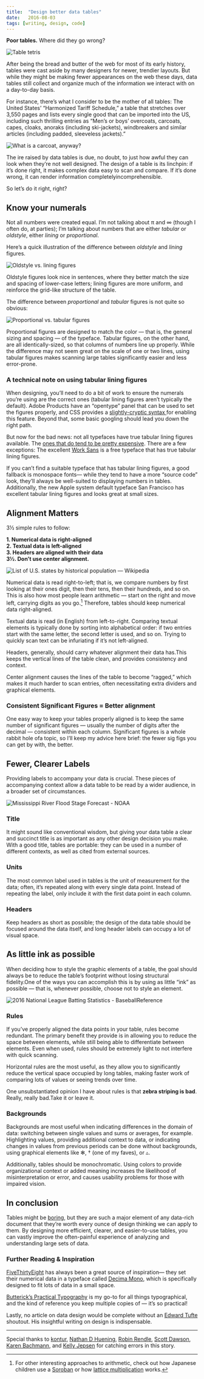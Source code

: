 ```yaml
---
title:  "Design better data tables"
date:   2016-08-03
tags: [writing, design, code]
---
```


**Poor tables.** Where did they go wrong?

![Table tetris](/images/tables-0.png)

After being the bread and butter of the web for most of its early history, tables were cast aside by many designers for newer, trendier layouts. But while they might be making fewer appearances on the web these days, data tables still collect and organize much of the information we interact with on a day-to-day basis.

For instance, there’s what I consider to be the mother of all tables: The United States’ “Harmonized Tariff Schedule,” a table that stretches over 3,550 pages and lists every single good that can be imported into the US, including such thrilling entries as “Men’s or boys’ overcoats, carcoats, capes, cloaks, anoraks (including ski-jackets), windbreakers and similar articles (including padded, sleeveless jackets).”

![What is a carcoat, anyway?](/images/tables-1.png)

The ire raised by data tables is due, no doubt, to just how awful they can look when they’re not well designed. The design of a table is its linchpin: if it’s done right, it makes complex data easy to scan and compare. If it’s done wrong, it can render information completelyincomprehensible.

So let’s do it right, right?

## Know your numerals

Not all numbers were created equal. I’m not talking about π and ∞ (though I often do, at parties); I’m talking about numbers that are either *tabular* or *oldstyle*, either *lining* or *proportional*.

Here’s a quick illustration of the difference between *oldstyle* and *lining* figures.

![Oldstyle vs. lining figures](/images/tables-2.png)

Oldstyle figures look nice in sentences, where they better match the size and spacing of lower-case letters; lining figures are more uniform, and reinforce the grid-like structure of the table.

The difference between *proportional* and *tabular* figures is not quite so obvious:

![Proportional vs. tabular figures](/images/tables-3.png)

Proportional figures are designed to match the color — that is, the general sizing and spacing — of the typeface. Tabular figures, on the other hand, are all identically-sized, so that columns of numbers line up properly. While the difference may not seem great on the scale of one or two lines, using tabular figures makes scanning large tables significantly easier and less error-prone.

### A technical note on using tabular lining figures

When designing, you’ll need to do a bit of work to ensure the numerals you’re using are the correct ones (tabular lining figures aren’t typically the default). Adobe Products have an “opentype” panel that can be used to set the figures properly, and CSS provides a [slightly-cryptic syntax ](https://css-tricks.com/almanac/properties/f/font-feature-settings/)for enabling this feature. Beyond that, some basic googling should lead you down the right path.

But now for the bad news: not all typefaces have true tabular lining figures available. The [ones that do tend to be pretty expensive](https://www.myfonts.com/fonts/fontfont/ff-meta/). There are a few exceptions: The excellent [Work Sans](https://fonts.google.com/specimen/Work+Sans) is a free typeface that has true tabular lining figures.

If you can’t find a suitable typeface that has tabular lining figures, a good fallback is monospace fonts— while they tend to have a more “source code” look, they’ll always be well-suited to displaying numbers in tables. Additionally, the new Apple system default typeface San Francisco has excellent tabular lining figures and looks great at small sizes.

## Alignment Matters

3½ simple rules to follow:

**1. Numerical data is right-aligned**  
**2. Textual data is left-aligned**  
**3. Headers are aligned with their data**  
**3½. Don’t use center alignment.**

![List of U.S. states by historical population — Wikipedia](/images/tables-4.png)

Numerical data is read right-to-left; that is, we compare numbers by first looking at their ones digit, then their tens, then their hundreds, and so on. This is also how most people learn arithmetic — start on the right and move left, carrying digits as you go.[^1] Therefore, tables should keep numerical data right-aligned.

Textual data is read (in English) from left-to-right. Comparing textual elements is typically done by sorting into alphabetical order: if two entries start with the same letter, the second letter is used, and so on. Trying to quickly scan text can be infuriating if it’s not left-aligned.

Headers, generally, should carry whatever alignment their data has.This keeps the vertical lines of the table clean, and provides consistency and context.

Center alignment causes the lines of the table to become “ragged,” which makes it much harder to scan entries, often necessitating extra dividers and graphical elements.

### Consistent Significant Figures = Better alignment

One easy way to keep your tables properly aligned is to keep the same number of significant figures — usually the number of digits after the decimal — consistent within each column. Significant figures is a whole rabbit hole ofa topic, so I’ll keep my advice here brief: the fewer sig figs you can get by with, the better.

## Fewer, Clearer Labels

Providing labels to accompany your data is crucial. These pieces of accompanying context allow a data table to be read by a wider audience, in a broader set of circumstances.

![Mississippi River Flood Stage Forecast - NOAA](/images/tables-5.png)

### Title

It might sound like conventional wisdom, but giving your data table a clear and succinct title is as important as any other design decision you make. With a good title, tables are portable: they can be used in a number of different contexts, as well as cited from external sources.

### Units

The most common label used in tables is the unit of measurement for the data; often, it’s repeated along with every single data point. Instead of repeating the label, only include it with the first data point in each column.

### Headers

Keep headers as short as possible; the design of the data table should be focused around the data itself, and long header labels can occupy a lot of visual space.

## As little ink as possible

When deciding how to style the graphic elements of a table, the goal should always be to reduce the table’s footprint without losing structural fidelity.One of the ways you can accomplish this is by using as little “ink” as possible — that is, whenever possible, choose not to style an element.

![2016 National League Batting Statistics - BaseballReference](/images/tables-6.png)

### Rules

If you’ve properly aligned the data points in your table, rules become redundant. The primary benefit they provide is in allowing you to reduce the space between elements, while still being able to differentiate between elements. Even when used, rules should be extremely light to not interfere with quick scanning.

Horizontal rules are the most useful, as they allow you to significantly reduce the vertical space occupied by long tables, making faster work of comparing lots of values or seeing trends over time.

One unsubstantiated opinion I have about rules is that **zebra striping is bad**. Really, really bad.Take it or leave it.

### Backgrounds

Backgrounds are most useful when indicating differences in the domain of data: switching between single values and sums or averages, for example. Highlighting values, providing additional context to data, or indicating changes in values from previous periods can be done without backgrounds, using graphical elements like ✻, † (one of my faves), or ▵.

Additionally, tables should be monochromatic. Using colors to provide organizational context or added meaning increases the likelihood of misinterpretation or error, and causes usability problems for those with impaired vision.

## In conclusion

Tables might be [boring](https://medium.com/mission-log/well-designed-interfaces-look-boring-568faa4559e0#.e6301amez), but they are such a major element of any data-rich document that they’re worth every ounce of design thinking we can apply to them. By designing more efficient, clearer, and easier-to-use tables, you can vastly improve the often-painful experience of analyzing and understanding large sets of data.

### Further Reading & Inspiration

[FiveThirtyEight](http://fivethirtyeight.com/features/the-rise-and-rise-of-nneka-ogwumike/) has always been a great source of inspiration— they set their numerical data in a typeface called [Decima Mono](https://www.myfonts.com/fonts/tipografiaramis/decima-mono/), which is specifically designed to fit lots of data in a small space.

[Butterick’s Practical Typography](http://practicaltypography.com/) is my go-to for all things typographical, and the kind of reference you keep multiple copies of — it’s so practical!

Lastly, no article on data design would be complete without an [Edward Tufte](http://www.edwardtufte.com/bboard/q-and-a-fetch-msg?msg_id=00041I) shoutout. His insightful writing on design is indispensable.

***

Special thanks to [kontur](https://medium.com/u/40a07ef54f77), [Nathan D Huening](https://medium.com/u/98d7858573d), [Robin Rendle](https://medium.com/u/aae529a3f8b0), [Scott Dawson](https://medium.com/u/ed2d267a9408), [Karen Bachmann](https://medium.com/u/529ce6387b3b), and [Kelly Jepsen](https://medium.com/u/4e07ae4204f0) for catching errors in this story.

[^1]: For other interesting approaches to arithmetic, check out how Japanese children use a [Soroban](https://www.youtube.com/watch?v=Px_hvzYS3_Y) or how [lattice multiplication](https://www.khanacademy.org/math/arithmetic/multiplication-division/lattice-multiplication/v/lattice-multiplication) works.
